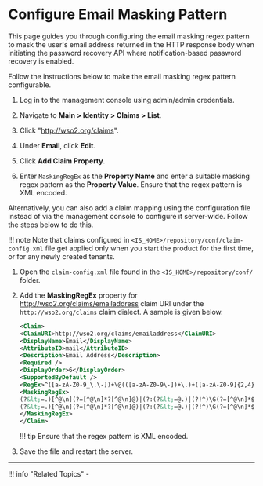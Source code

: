 # Configure Email Masking Pattern

This page guides you through configuring the email masking regex pattern to mask the user's email address returned in the HTTP response body when initiating the password recovery API where notification-based password recovery is enabled.

Follow the instructions below to make the email masking regex pattern configurable.

1. Log in to the management console using admin/admin credentials.

2. Navigate to **Main > Identity > Claims > List**.

3. Click "http://wso2.org/claims".

4. Under **Email**, click **Edit**.

5. Click **Add Claim Property**. 

6. Enter `MaskingRegEx` as the **Property Name** and enter a suitable masking regex pattern as the **Property Value**. Ensure that the regex pattern is XML encoded.

Alternatively, you can also add a claim mapping using the configuration file instead of via the management console to configure it server-wide. Follow the steps below to do this. 

!!! note 
    Note that claims configured in `<IS_HOME>/repository/conf/claim-config.xml` file get applied only when you start the product for the first time, or for any newly created tenants.

1. Open the `claim-config.xml` file found in the `<IS_HOME>/repository/conf/` folder.

2. Add the **MaskingRegEx** property for http://wso2.org/claims/emailaddress claim URI under the `http://wso2.org/claims` claim dialect. A sample is given below. 

    ```xml
    <Claim>
    <ClaimURI>http://wso2.org/claims/emailaddress</ClaimURI>
    <DisplayName>Email</DisplayName>
    <AttributeID>mail</AttributeID>
    <Description>Email Address</Description>
    <Required />
    <DisplayOrder>6</DisplayOrder>
    <SupportedByDefault />
    <RegEx>^([a-zA-Z0-9_\.\-])+\@(([a-zA-Z0-9\-])+\.)+([a-zA-Z0-9]{2,4})+$</RegEx>
    <MaskingRegEx>
    (?&lt;=.)[^@\n](?=[^@\n]*?[^@\n]@)|(?:(?&lt;=@.)|(?!^)\G(?=[^@\n]*$)).(?=.*[^@\n]\.)
    (?&lt;=.)[^@\n](?=[^@\n]*?[^@\n]@)|(?:(?&lt;=@.)|(?!^)\G(?=[^@\n]*$)).(?=.*[^@\n]\.)
    </MaskingRegEx>
    </Claim>
    ```

    !!! tip
        Ensure that the regex pattern is XML encoded.

3. Save the file and restart the server.

---

!!! info "Related Topics"
    - 


